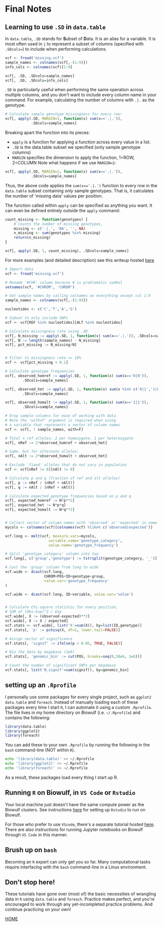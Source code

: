 # Final Notes

## Learning to use `.SD` in `data.table`
In `data.table`, `.SD` stands for **S**ubset of **D**ata. It is an
alias for a variable. It is most often used in `j` to represent a
subset of columns (specified with `.SDcols=`) to include when performing
calculations.

```R
vcf <- fread('missing.vcf')
sample_names <- colnames(vcf[,-(1:9)])
info_cols <- colnames(vcf)[1:9]

vcf[, .SD, .SDcols=sample_names]
vcf[, .SD, .SDcols=info_cols]
```

`.SD` is particularly useful when performing the same operation across
multiple columns, and you don't want to include every column name in
your command. For example, calculating the number of columns with `.|.`
as the genotype.

```R
# Calculate sample genotype missingness for every row:
vcf[, apply(.SD, MARGIN=1, function(x) sum(x=='.|.')),
            .SDcols=sample_names]
```

Breaking apart the function into its pieces:
* `apply` is a function for applying a function across every value in a list.
* `.SD` is the data.table subset we specified (only sample genotype columns)
* `MARGIN` specifies the dimension to apply the function, 1=ROW, 2=COLUMN
Note what happens if we use `MARGIN=2`:

```R
vcf[, apply(.SD, MARGIN=2, function(x) sum(x=='.|.')), 
            .SDcols=sample_names]
```

Thus, the above code applies the `sum(x=='.|.')` function to every row
in the `data.table` subset containing *only* sample genotypes. That is,
it calculates the number of 'missing data' values per position.

The function called within `apply` can be specified as anything you want.
It can even be defined entirely outside the `apply` command:

```R
count_missing <- function(genotypes) {
    # Counts the number of missing genotypes,
    missing <- c('.|.', 'NA', '', NA)
    n_missing <- sum(genotypes %in% missing)
    return(n_missing)
}

vcf[, apply(.SD, 1, count_missing), .SDcols=sample_names]
```

For more examples (and detailed description) see this writeup hosted
[here](https://cran.r-project.org/web/packages/data.table/vignettes/datatable-sd-usage.html)

```R
# Import data
vcf <- fread('missing.vcf')

# Rename '#CHR' column because # is problematic symbol
setnames(vcf, '#CHROM', 'CHROM')

# Get sample names by calling colnames on everything except col 1:9
sample_names <- colnames(vcf[,-(1:9)])

nucleotides <- c('C','T','A','G')

# Subset to only include SNPs
vcf <- vcf[REF %in% nucleotides][ALT %in% nucleotides]

# Calculate missingness rate using .SD
vcf[, N_missing := apply(.SD, 1, function(x) sum(x=='.|.')), .SDcols=sample_names]
vcf[, N := length(sample_names) - N_missing]
vcf[, pct_missing := N_missing/N]


# Filter to missingness rate <= 10%
vcf <- vcf[pct_missing < 0.1]

# Calculate genotype frequencies
vcf[, observed_homref := apply(.SD, 1, function(x) sum(x=='0|0')),
        .SDcols=sample_names]

vcf[, observed_het := apply(.SD, 1, function(x) sum(x %in% c('0|1','1|0'))),
        .SDcols=sample_names]

vcf[, observed_homalt := apply(.SD, 1, function(x) sum(x=='1|1')),
        .SDcols=sample_names]

# Drop sample columns for ease of working with data
# Note the 'with=F' argument is required when using
# a variable that represents a vector of column names
vcf <- vcf[, ! sample_names, with=F]

# Total n ref alleles: 2 per homozygote, 1 per heterozygote
vcf[, nRef := 2*observed_homref + observed_het]

# Same, but for alternate alleles:
vcf[, nAlt := 2*observed_homalt + observed_het]

# Exclude 'fixed' alleles that do not vary in population
vcf <- vcf[nRef != 0][nAlt != 0]

# Calculate p and q (fraction of ref and alt alleles)
vcf[, p := nRef / (nRef + nAlt)]
vcf[, q := nAlt / (nRef + nAlt)]

# Calculate expected genotype frequencies based on p and q
vcf[, expected_homref := N*p**2]
vcf[, expected_het := N*p*q]
vcf[, expected_homalt := N*q**2]


# Collect vector of column names with 'observed' or 'expected' in name
mycols <- colnames(vcf)[colnames(vcf) %like% c('observed|expected')]

vcf.long <- melt(vcf, measure.vars=mycols,
                    variable.name='genotype_category',
                    value.name='genotype_frequency')

# Split 'genotype_category' column into two
vcf.long[, c('group','genotype') := tstrsplit(genotype_category, '_')]

# Cast the 'group' column from long to wide
vcf.wide <- dcast(vcf.long, 
                  CHROM+POS+ID+genotype~group,
                  value.var='genotype_frequency'
)

vcf.wide <- dcast(vcf.long, ID~variable, value.var='value')


# Calculate Chi-square statistic for every position,
# SUM of (Obs-Exp)^2 / Exp 
vcf.wide[, X := (observed-expected)**2]
vcf.wide[, X := X / expected]
vcf.stats <- vcf.wide[, list('X'=sum(X)), by=list(ID,genotype)]
vcf.stats[, 'p' := pchisq(X, df=1, lower.tail=FALSE)]

# Assign vector of significance
vcf.stats[, 'signif' := ifelse(p < 0.05, TRUE, FALSE)]

# Bin the data by megabase (1e6)
vcf.stats[, 'genomic_bin' := cut(POS, breaks=seq(0,50e6, 1e6))]

# Count the number of significant SNPs per megabase
vcf.stats[, list('N_signif'=sum(signif)), by=genomic_bin]
```



## setting up an `.Rprofile` 
I personally use some packages for every single project, such as
`ggplot2`  `data.table` and `foreach`. Instead of manually loading
each of these packages every time I start `R`, I can automate it using
a custom `.Rprofile`. The file lives in my home directory on Biowulf
(i.e. `~/.Rprofile`) and contains the following:

```R
library(data.table)
library(ggplot2)
library(foreach)
```


You can add these to your own `.Rprofile` by running the following
in the `bash` command-line (NOT within `R`).
```bash
echo 'library(data.table)' >> ~/.Rprofile
echo 'library(ggplot2)' >> ~/.Rprofile
echo 'library(foreach)' >> ~/.Rprofile
```
As a result, these packages load every thing I start up R.


## Running `R` on Biowulf, in `VS Code` or `Rstudio`
Your local machine just doesn't have the same compute power as the
Biowulf clusters. See instructions [here](https://hpc.nih.gov/apps/RStudio.html)
for setting up `Rstudio` to run on Biowulf.

For those who prefer to use `VScode`, there's a separate tutorial hosted
[here](https://hpc.nih.gov/apps/vscode.html). There are also instructions
for running Jupyter notebooks on Biowulf through `VS Code` in this manner.

## Brush up on `bash`
Becoming an `R` expert can only get you so far. Many computational tasks
require interfacing with the `bash` command-line in a Linux environment.

## Don't stop here!
These tutorials have gone over (most of) the basic necessities of
wrangling data in `R` using `data.table` and `foreach`. Practice makes
perfect, and you're encouraged to work through any yet-incompleted
practice problems. And continue practicing on your own!




[HOME](/README.md)

